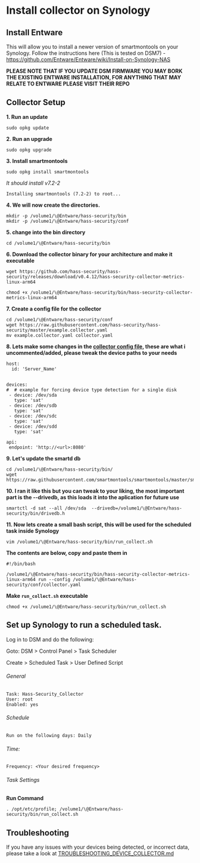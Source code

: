 # Install collector on Synology

## Install Entware

This will allow you to install a newer version of smartmontools on your Synology. Follow the instructions here (This is tested on DSM7) - https://github.com/Entware/Entware/wiki/Install-on-Synology-NAS

**PLEASE NOTE THAT IF YOU UPDATE DSM FIRMWARE YOU MAY BORK THE EXISTING ENTWARE INSTALLATION, FOR ANYTHING THAT MAY RELATE TO ENTWARE PLEASE VISIT THEIR REPO**

## Collector Setup

**1. Run an update**

`sudo opkg update`

**2. Run an upgrade**

`sudo opkg upgrade`

**3. Install smartmontools**

`sudo opkg install smartmontools`

*It should install v7.2-2*

`Installing smartmontools (7.2-2) to root...`

**4. We will now create the directories.**

```
mkdir -p /volume1/\@Entware/hass-security/bin
mkdir -p /volume1/\@Entware/hass-security/conf
```

**5. change into the bin directory**

`cd /volume1/\@Entware/hass-security/bin`

**6. Download the collector binary for your architecture and make it executable**

`wget https://github.com/hass-security/hass-security/releases/download/v0.4.12/hass-security-collector-metrics-linux-arm64`

`chmod +x /volume1/\@Entware/hass-security/bin/hass-security-collector-metrics-linux-arm64`

**7. Create a config file for the collector**

```
cd /volume1/\@Entware/hass-security/conf
wget https://raw.githubusercontent.com/hass-security/hass-security/master/example.collector.yaml
mv example.collector.yaml collector.yaml
```

**8. Lets make some changes in the [collector config file](../example.collector.yaml), these are what i uncommented/added, please tweak the device paths to your needs**

```
host:
  id: 'Server_Name'


devices:
#  # example for forcing device type detection for a single disk
 - device: /dev/sda
   type: 'sat'
 - device: /dev/sdb
   type: 'sat'
 - device: /dev/sdc
   type: 'sat'
 - device: /dev/sdd
   type: 'sat'
    
api:
 endpoint: 'http://<url>:8080'
```

**9. Let's update the smartd db**

```
cd /volume1/\@Entware/hass-security/bin/
wget https://raw.githubusercontent.com/smartmontools/smartmontools/master/smartmontools/drivedb.h
```

**10. I ran it like this but you can tweak to your liking, the most important part is the --drivedb, as this loads it into the aplication for future use**

`smartctl -d sat --all /dev/sda  --drivedb=/volume1/\@Entware/hass-security/bin/drivedb.h`

**11. Now lets create a small bash script, this will be used for the scheduled task inside Synology**

`vim /volume1/\@Entware/hass-security/bin/run_collect.sh`

**The contents are below, copy and paste them in**

```
#!/bin/bash

/volume1/\@Entware/hass-security/bin/hass-security-collector-metrics-linux-arm64 run --config /volume1/\@Entware/hass-security/conf/collector.yaml
```

**Make `run_collect.sh` executable**

`chmod +x /volume1/\@Entware/hass-security/bin/run_collect.sh`

## Set up Synology to run a scheduled task. 

Log in to DSM and do the following:

Goto: DSM > Control Panel > Task Scheduler

Create > Scheduled Task > User Defined Script

###### General

```
Task: Hass-Security_Collector
User: root
Enabled: yes
```

###### Schedule
```
Run on the following days: Daily
```
###### Time:

```
Frequency: <Your desired frequency>
```

###### Task Settings

**Run Command**

```
. /opt/etc/profile; /volume1/\@Entware/hass-security/bin/run_collect.sh
```


## Troubleshooting

If you have any issues with your devices being detected, or incorrect data, please take a look at [TROUBLESHOOTING_DEVICE_COLLECTOR.md](./TROUBLESHOOTING_DEVICE_COLLECTOR.md)
